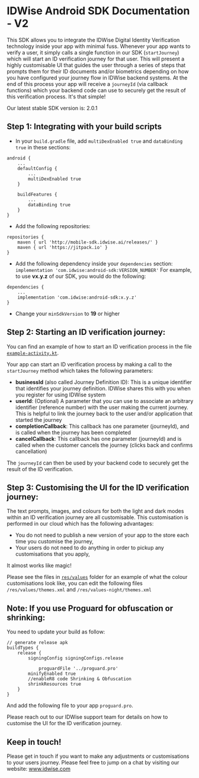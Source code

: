 # IDWise Android SDK Documentation - V2
This SDK allows you to integrate the IDWise Digital Identity Verification technology inside your app with minimal fuss. Whenever your app wants to verify a user, it simply calls a single function in our SDK (`startJourney`) which will start an ID verification journey for that user. This will present a highly customisable UI that guides the user through a series of steps that prompts them for their ID documents and/or biometrics depending on how you have configured your journey flow in IDWise backend systems. At the end of this process your app will receive a `journeyId` (via callback functions) which your backend code can use to securely get the result of this verification process. It's that simple!

Our latest stable SDK version is:
2.0.1

## Step 1: Integrating with your build scripts
- In your `build.gradle` file, add `multiDexEnabled true` and `dataBinding true` in these sections:
```
android {
	...
	defaultConfig {
		...
		multiDexEnabled true
	}

	buildFeatures {
		...
		dataBinding true
	}
}
```
- Add the following repositories:
```
repositories {
	maven { url 'http://mobile-sdk.idwise.ai/releases/' }
	maven { url 'https://jitpack.io' }
}
```
- Add the following dependency inside your `dependencies` section: `implementation 'com.idwise:android-sdk:VERSION_NUMBER'`
  For example, to use **vx.y.z** of our SDK, you would do the following:
```
dependencies {
	...
	implementation 'com.idwise:android-sdk:x.y.z'
}
```
- Change your `minSdkVersion` to **19** or higher

## Step 2: Starting an ID verification journey:
You can find an example of how to start an ID verification process in the file [`example-activity.kt`](example-activity.kt).

Your app can start an ID verification process by making a call to the `startJourney` method which takes the following parameters:

* **businessId** (also called Journey Definition ID): This is a unique identifier that identifies your journey definition. IDWise shares this with you when you register for using IDWise system
* **userId**: (Optional) A parameter that you can use to associate an arbitrary identifier (reference number) with the user making the current journey. This is helpful to link the journey back to the user and/or application that started the journey
* **completionCallback**: This callback has one parameter (journeyId), and is called when the journey has been completed
* **cancelCallback**: This callback has one parameter (journeyId) and is called when the customer cancels the journey (clicks back and confirms cancellation)

The `journeyId` can then be used by your backend code to securely get the result of the ID verification.

## Step 3: Customising the UI for the ID verification journey:

The text prompts, images, and colours for both the light and dark modes within an ID verification journey are all customisable. This customisation is performed in our cloud which has the following advantages:

* You do not need to publish a new version of your app to the store each time you customise the journey,
* Your users do not need to do anything in order to pickup any customisations that you apply,

It almost works like magic!

Please see the files in [`res/values`](res/values) folder for an example of what the colour customisations look like, you can edit the following files `/res/values/themes.xml` and `/res/values-night/themes.xml`

## Note: If you use Proguard for obfuscation or shrinking:
You need to update your build as follow:

	// generate release apk
	buildTypes {
		release {
			signingConfig signingConfigs.release

				proguardFile '../proguard.pro'
			minifyEnabled true
			//enableR8 code Shrinking & Obfuscation
			shrinkResources true
		}
	}

And add the following file to your app `proguard.pro`.

Please reach out to our IDWise support team for details on how to customise the UI for the ID verification journey.

## Keep in touch!
Please get in touch if you want to make any adjustments or customisations to your users journey.
Please feel free to jump on a chat by visiting our website: www.idwise.com

